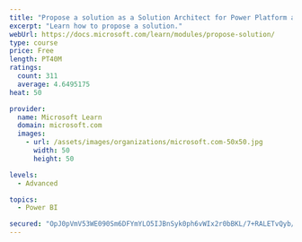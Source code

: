 ```yaml
---
title: "Propose a solution as a Solution Architect for Power Platform and Dynamics 365"
excerpt: "Learn how to propose a solution."
webUrl: https://docs.microsoft.com/learn/modules/propose-solution/
type: course
price: Free
length: PT40M
ratings:
  count: 311
  average: 4.6495175
heat: 50

provider:
  name: Microsoft Learn
  domain: microsoft.com
  images:
    - url: /assets/images/organizations/microsoft.com-50x50.jpg
      width: 50
      height: 50

levels:
  - Advanced

topics:
  - Power BI

secured: "OpJ0pVmV53WE090Sm6DFYmYLO5IJBnSyk0ph6vWIx2r0bBKL/7+RALETvQyb/HJWfsloxvP5miCw/Vjgmqym2IKZAZ+E8bjNAQhlqhdrXn1nRvjd/ly7CzoisiOQXVeGRVW9JcoC/g2zB4h2ZevEel9pGXQp9mBH+wOAKtho01A7eQRru1CALuF8ZZlk6nHmMwVJevl+9gTayJidrFzZjBW/ufda8mUmoDo6JcCFQdtB+mu0UeGiDVU/AeQ488xAs0l1Hkm6WbhIVFrb90uVYtEHTkcNRZx9sxuwzqo623744SeTK54y1Dfh6ydLJvW6NF+mxnhahBGD0bUShu+fiMyFp6gt8VwDsQzEWL7W2pm1Xpq5uNh2UoUiDXImz6Ck3TtTAGb/lyjsCEpcY5Juq5atIpMRsiHUnszAXeOIppM=;8RpsMTnKs4d/i27o2MDmkw=="
---
```


